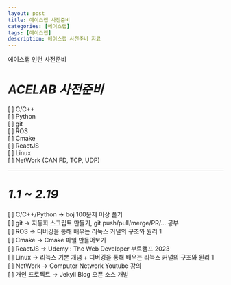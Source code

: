 ```yaml
---
layout: post
title: 에이스랩 사전준비
categories: [에이스랩]
tags: [에이스랩]
description: 에이스랩 사전준비 자료
---
```


에이스랩 인턴 사전준비

# **_ACELAB 사전준비_**

[ ] C/C++  
[ ] Python  
[ ] git  
[ ] ROS  
[ ] Cmake  
[ ] ReactJS  
[ ] Linux  
[ ] NetWork (CAN FD, TCP, UDP)

<hr>

# **_1.1 ~ 2.19_**

[ ] C/C++/Python → boj 100문제 이상 풀기  
[ ] git → 자동화 스크립트 만들기, git push/pull/merge/PR/... 공부  
[ ] ROS → 디버깅을 통해 배우는 리눅스 커널의 구조와 원리 1  
[ ] Cmake → Cmake 파일 만들어보기  
[ ] ReactJS → Udemy : The Web Developer 부트캠프 2023  
[ ] Linux → 리눅스 기본 개념 + 디버깅을 통해 배우는 리눅스 커널의 구조와 원리 1  
[ ] NetWork → Computer Network Youtube 강의  
[ ] 개인 프로젝트 → Jekyll Blog 오픈 소스 개발
